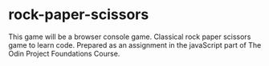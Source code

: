 # rock-paper-scissors

This game will be a browser console game.
Classical rock paper scissors game to learn code.
Prepared as an assignment in the javaScript part of The Odin Project Foundations Course.